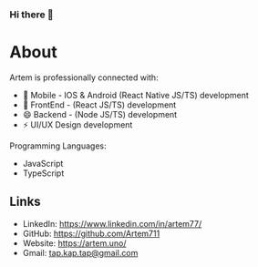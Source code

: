 ### Hi there 👋

# About

Artem is professionally connected with:
- 🔭 Mobile - IOS & Android (React Native JS/TS) development
- 🌱 FrontEnd - (React JS/TS) development
- 😄 Backend - (Node JS/TS) development
- ⚡ UI/UX Design development

Programming Languages: 
 - JavaScript
 - TypeScript

## Links
- LinkedIn: https://www.linkedin.com/in/artem77/
- GitHub: https://github.com/Artem711
- Website: https://artem.uno/
- Gmail: tap.kap.tap@gmail.com
